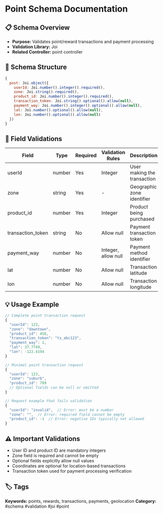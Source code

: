 # Point Schema Documentation

## 📋 Schema Overview
- **Purpose:** Validates point/reward transactions and payment processing
- **Validation Library:** Joi
- **Related Controller:** point controller

## 🔧 Schema Structure
```javascript
{
  post: Joi.object({
    userId: Joi.number().integer().required(),
    zone: Joi.string().required(),
    product_id: Joi.number().integer().required(),
    transaction_token: Joi.string().optional().allow(null),
    payment_way: Joi.number().integer().optional().allow(null),
    lat: Joi.number().optional().allow(null),
    lon: Joi.number().optional().allow(null)
  })
}
```

## 📝 Field Validations
| Field | Type | Required | Validation Rules | Description |
|-------|------|----------|------------------|-------------|
| userId | number | Yes | Integer | User making the transaction |
| zone | string | Yes | - | Geographic zone identifier |
| product_id | number | Yes | Integer | Product being purchased |
| transaction_token | string | No | Allow null | Payment transaction token |
| payment_way | number | No | Integer, allow null | Payment method identifier |
| lat | number | No | Allow null | Transaction latitude |
| lon | number | No | Allow null | Transaction longitude |

## 💡 Usage Example
```javascript
// Complete point transaction request
{
  "userId": 123,
  "zone": "downtown",
  "product_id": 456,
  "transaction_token": "tx_abc123",
  "payment_way": 1,
  "lat": 37.7749,
  "lon": -122.4194
}

// Minimal point transaction request
{
  "userId": 123,
  "zone": "suburb",
  "product_id": 789
  // Optional fields can be null or omitted
}

// Request example that fails validation
{
  "userId": "invalid",  // Error: must be a number
  "zone": "",  // Error: required field cannot be empty
  "product_id": -1  // Error: negative IDs typically not allowed
}
```

## ⚠️ Important Validations
- User ID and product ID are mandatory integers
- Zone field is required and cannot be empty
- Optional fields explicitly allow null values
- Coordinates are optional for location-based transactions
- Transaction token used for payment processing verification

## 🏷️ Tags
**Keywords:** points, rewards, transactions, payments, geolocation
**Category:** #schema #validation #joi #point